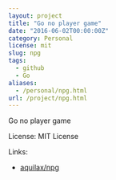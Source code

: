 ```yaml
---
layout: project
title: "Go no player game"
date: "2016-06-02T00:00:00Z"
category: Personal
license: mit
slug: npg
tags:
  - github
  - Go
aliases:
  - /personal/npg.html
url: /project/npg.html
---
```


Go no player game

License: MIT License

Links:

* [aquilax/npg](https://github.com/aquilax/npg)
